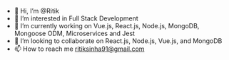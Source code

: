 - 👋 Hi, I’m @Ritik
- 👀 I’m interested in Full Stack Development
- 🌱 I’m currently working on Vue.js, React.js, Node.js, MongoDB, Mongoose ODM, Microservices and Jest
- 💞️ I’m looking to collaborate on React.js, Node.js, Vue.js, and MongoDB 
- 📫 How to reach me ritiksinha91@gmail.com

<!---
Ritik97/Ritik97 is a ✨ special ✨ repository because its `README.md` (this file) appears on your GitHub profile.
You can click the Preview link to take a look at your changes.
--->
